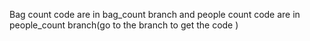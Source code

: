 Bag count code are in bag_count branch
and people count code are  in people_count branch(go to the branch to get the code )
